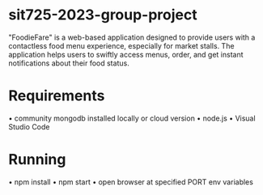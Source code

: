# sit725-2023-group-project
"FoodieFare" is a web-based application designed to provide users with a contactless food menu experience, especially for market stalls. The application helps users to swiftly access menus, order, and get instant notifications about their food status. 
# Requirements
•	community mongodb installed locally or cloud version
•	node.js
•	Visual Studio Code

# Running
•	npm install
•	npm start
•	open browser at specified PORT env variables

